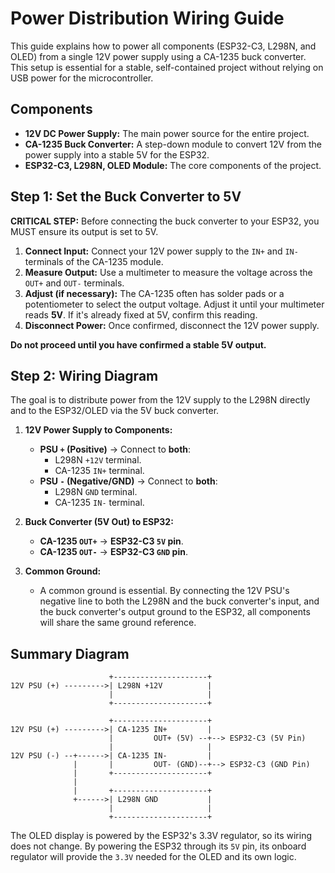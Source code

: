# Power Distribution Wiring Guide

This guide explains how to power all components (ESP32-C3, L298N, and OLED) from a single 12V power supply using a CA-1235 buck converter. This setup is essential for a stable, self-contained project without relying on USB power for the microcontroller.

## Components

*   **12V DC Power Supply:** The main power source for the entire project.
*   **CA-1235 Buck Converter:** A step-down module to convert 12V from the power supply into a stable 5V for the ESP32.
*   **ESP32-C3, L298N, OLED Module:** The core components of the project.

## Step 1: Set the Buck Converter to 5V

**CRITICAL STEP:** Before connecting the buck converter to your ESP32, you MUST ensure its output is set to 5V.

1.  **Connect Input:** Connect your 12V power supply to the `IN+` and `IN-` terminals of the CA-1235 module.
2.  **Measure Output:** Use a multimeter to measure the voltage across the `OUT+` and `OUT-` terminals.
3.  **Adjust (if necessary):** The CA-1235 often has solder pads or a potentiometer to select the output voltage. Adjust it until your multimeter reads **5V**. If it's already fixed at 5V, confirm this reading.
4.  **Disconnect Power:** Once confirmed, disconnect the 12V power supply.

**Do not proceed until you have confirmed a stable 5V output.**

## Step 2: Wiring Diagram

The goal is to distribute power from the 12V supply to the L298N directly and to the ESP32/OLED via the 5V buck converter.

1.  **12V Power Supply to Components:**
    *   **PSU `+` (Positive)** → Connect to **both**:
        *   L298N `+12V` terminal.
        *   CA-1235 `IN+` terminal.
    *   **PSU `-` (Negative/GND)** → Connect to **both**:
        *   L298N `GND` terminal.
        *   CA-1235 `IN-` terminal.

2.  **Buck Converter (5V Out) to ESP32:**
    *   **CA-1235 `OUT+`** → **ESP32-C3 `5V` pin**.
    *   **CA-1235 `OUT-`** → **ESP32-C3 `GND` pin**.

3.  **Common Ground:**
    *   A common ground is essential. By connecting the 12V PSU's negative line to both the L298N and the buck converter's input, and the buck converter's output ground to the ESP32, all components will share the same ground reference.

## Summary Diagram

```
                      +---------------------+
12V PSU (+) --------->| L298N +12V          |
                      |                     |
                      +---------------------+

                      +---------------------+
12V PSU (+) --------->| CA-1235 IN+         |
                      |         OUT+ (5V) --+--> ESP32-C3 (5V Pin)
                      |                     |
12V PSU (-) --+------>| CA-1235 IN-         |
              |       |         OUT- (GND)--+--> ESP32-C3 (GND Pin)
              |       +---------------------+
              |
              |       +---------------------+
              +------>| L298N GND           |
                      |                     |
                      +---------------------+
```

The OLED display is powered by the ESP32's 3.3V regulator, so its wiring does not change. By powering the ESP32 through its `5V` pin, its onboard regulator will provide the `3.3V` needed for the OLED and its own logic.

